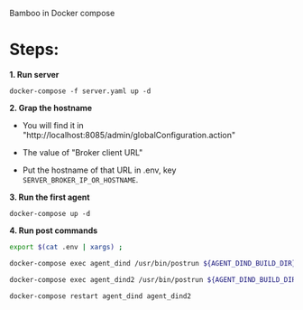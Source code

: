 Bamboo in Docker compose
# Steps: 

**1. Run server**

`docker-compose -f server.yaml up -d`


**2. Grap the hostname**
- You will find it in "http://localhost:8085/admin/globalConfiguration.action"
 
- The value of "Broker client URL"
- Put the hostname of that URL in .env, key `SERVER_BROKER_IP_OR_HOSTNAME`.

**3. Run the first agent**

`docker-compose up -d`

**4. Run post commands**


```sh
export $(cat .env | xargs) ;

docker-compose exec agent_dind /usr/bin/postrun ${AGENT_DIND_BUILD_DIR}

docker-compose exec agent_dind2 /usr/bin/postrun ${AGENT_DIND_BUILD_DIR}

docker-compose restart agent_dind agent_dind2
```